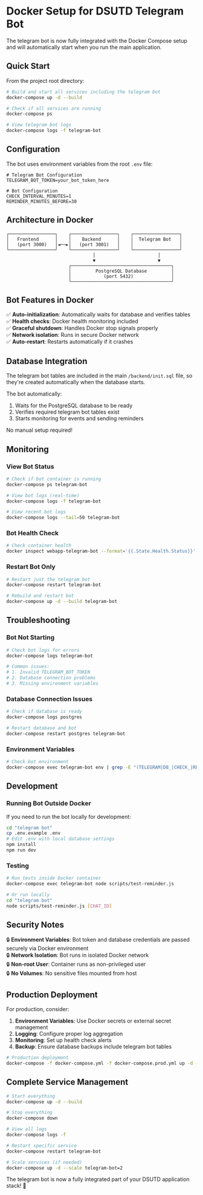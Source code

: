 # Docker Setup for DSUTD Telegram Bot

The telegram bot is now fully integrated with the Docker Compose setup and will automatically start when you run the main application.

## Quick Start

From the project root directory:

```bash
# Build and start all services including the telegram bot
docker-compose up -d --build

# Check if all services are running
docker-compose ps

# View telegram bot logs
docker-compose logs -f telegram-bot
```

## Configuration

The bot uses environment variables from the root `.env` file:

```env
# Telegram Bot Configuration
TELEGRAM_BOT_TOKEN=your_bot_token_here

# Bot Configuration  
CHECK_INTERVAL_MINUTES=1
REMINDER_MINUTES_BEFORE=30
```

## Architecture in Docker

```
┌─────────────────┐    ┌─────────────────┐    ┌─────────────────┐
│   Frontend      │    │    Backend      │    │  Telegram Bot   │
│   (port 3000)   │◄──►│   (port 3001)   │    │                 │
└─────────────────┘    └─────────────────┘    └─────────────────┘
                                │                       │
                                ▼                       ▼
                       ┌─────────────────────────────────────┐
                       │         PostgreSQL Database         │
                       │            (port 5432)              │
                       └─────────────────────────────────────┘
```

## Bot Features in Docker

✅ **Auto-initialization**: Automatically waits for database and verifies tables  
✅ **Health checks**: Docker health monitoring included  
✅ **Graceful shutdown**: Handles Docker stop signals properly  
✅ **Network isolation**: Runs in secure Docker network  
✅ **Auto-restart**: Restarts automatically if it crashes  

## Database Integration

The telegram bot tables are included in the main `/backend/init.sql` file, so they're created automatically when the database starts.

The bot automatically:
1. Waits for the PostgreSQL database to be ready
2. Verifies required telegram bot tables exist
3. Starts monitoring for events and sending reminders

No manual setup required!

## Monitoring

### View Bot Status
```bash
# Check if bot container is running
docker-compose ps telegram-bot

# View bot logs (real-time)
docker-compose logs -f telegram-bot

# View recent bot logs
docker-compose logs --tail=50 telegram-bot
```

### Bot Health Check
```bash
# Check container health
docker inspect webapp-telegram-bot --format='{{.State.Health.Status}}'
```

### Restart Bot Only
```bash
# Restart just the telegram bot
docker-compose restart telegram-bot

# Rebuild and restart bot
docker-compose up -d --build telegram-bot
```

## Troubleshooting

### Bot Not Starting
```bash
# Check bot logs for errors
docker-compose logs telegram-bot

# Common issues:
# 1. Invalid TELEGRAM_BOT_TOKEN
# 2. Database connection problems  
# 3. Missing environment variables
```

### Database Connection Issues
```bash
# Check if database is ready
docker-compose logs postgres

# Restart database and bot
docker-compose restart postgres telegram-bot
```

### Environment Variables
```bash
# Check bot environment
docker-compose exec telegram-bot env | grep -E "(TELEGRAM|DB_|CHECK_|REMINDER_)"
```

## Development

### Running Bot Outside Docker
If you need to run the bot locally for development:

```bash
cd "telegram bot"
cp .env.example .env
# Edit .env with local database settings
npm install
npm run dev
```

### Testing
```bash
# Run tests inside Docker container
docker-compose exec telegram-bot node scripts/test-reminder.js

# Or run locally
cd "telegram bot"
node scripts/test-reminder.js [CHAT_ID]
```

## Security Notes

🔒 **Environment Variables**: Bot token and database credentials are passed securely via Docker environment  
🔒 **Network Isolation**: Bot runs in isolated Docker network  
🔒 **Non-root User**: Container runs as non-privileged user  
🔒 **No Volumes**: No sensitive files mounted from host  

## Production Deployment

For production, consider:

1. **Environment Variables**: Use Docker secrets or external secret management
2. **Logging**: Configure proper log aggregation
3. **Monitoring**: Set up health check alerts
4. **Backup**: Ensure database backups include telegram bot tables

```bash
# Production deployment
docker-compose -f docker-compose.yml -f docker-compose.prod.yml up -d --build
```

## Complete Service Management

```bash
# Start everything
docker-compose up -d --build

# Stop everything  
docker-compose down

# View all logs
docker-compose logs -f

# Restart specific service
docker-compose restart telegram-bot

# Scale services (if needed)
docker-compose up -d --scale telegram-bot=2
```

The telegram bot is now a fully integrated part of your DSUTD application stack! 🎉